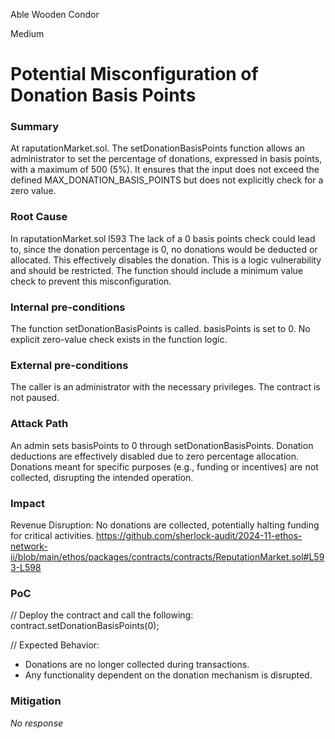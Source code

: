 Able Wooden Condor

Medium

# Potential Misconfiguration of Donation Basis Points

### Summary

At raputationMarket.sol. The setDonationBasisPoints function allows an administrator to set the percentage of donations, expressed in basis points, with a maximum of 500 (5%). It ensures that the input does not exceed the defined MAX_DONATION_BASIS_POINTS but does not explicitly check for a zero value.

### Root Cause

In raputationMarket.sol l593 The lack of a 0 basis points check could lead to, since the donation percentage is 0, no donations would be deducted or allocated. This effectively disables the donation. This is a logic vulnerability and should be restricted. The function should include a minimum value check to prevent this misconfiguration.

### Internal pre-conditions

The function setDonationBasisPoints is called.
basisPoints is set to 0.
No explicit zero-value check exists in the function logic.

### External pre-conditions

The caller is an administrator with the necessary privileges.
The contract is not paused.

### Attack Path

An admin sets basisPoints to 0 through setDonationBasisPoints.
Donation deductions are effectively disabled due to zero percentage allocation.
Donations meant for specific purposes (e.g., funding or incentives) are not collected, disrupting the intended operation.

### Impact

Revenue Disruption: No donations are collected, potentially halting funding for critical activities.
https://github.com/sherlock-audit/2024-11-ethos-network-ii/blob/main/ethos/packages/contracts/contracts/ReputationMarket.sol#L593-L598

### PoC

// Deploy the contract and call the following:
contract.setDonationBasisPoints(0);

// Expected Behavior:
- Donations are no longer collected during transactions.
- Any functionality dependent on the donation mechanism is disrupted.


### Mitigation

_No response_